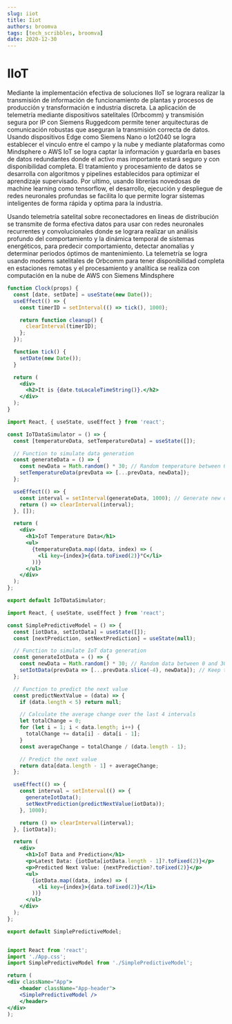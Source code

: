 ```yaml
---
slug: iiot
title: Iiot
authors: broomva
tags: [tech_scribbles, broomva]
date: 2020-12-30
---
```

# IIoT

Mediante la implementación efectiva de soluciones IIoT se lograra realizar la transmisión de información de funcionamiento de plantas y procesos de producción y transformación e industria discreta. La aplicación de telemetría mediante dispositivos satelitales (Orbcomm) y transmisión segura por IP con Siemens Ruggedcom permite tener arquitecturas de comunicación robustas que aseguran la transmisión correcta de datos. Usando dispositivos Edge como Siemens Nano o Iot2040 se logra establecer el vinculo entre el campo y la nube y mediante plataformas como Mindsphere o AWS IoT se logra captar la información y guardarla en bases de datos redundantes donde el activo mas importante estará seguro y con disponibilidad completa. El tratamiento y procesamiento de datos se desarrolla con algoritmos y pipelines establecidos para optimizar el aprendizaje supervisado. Por ultimo, usando librerías novedosas de machine learning como tensorflow, el desarrollo, ejecución y despliegue de redes neuronales profundas se facilita lo que permite lograr sistemas inteligentes de forma rápida y optima para la industria.

Usando telemetría satelital sobre reconectadores en lineas de distribución se transmite de forma efectiva datos para usar con redes neuronales recurrentes y convolucionales donde se lograra realizar un análisis profundo del comportamiento y la dinámica temporal de sistemas energéticos, para predecir comportamiento, detectar anomalías y determinar periodos óptimos de mantenimiento. La telemetría se logra usando modems satelitales de Orbcomm para tener disponibilidad completa en estaciones remotas y el procesamiento y analítica se realiza con computación en la nube de AWS con Siemens Mindsphere

```jsx live
function Clock(props) {
  const [date, setDate] = useState(new Date());
  useEffect(() => {
    const timerID = setInterval(() => tick(), 1000);

    return function cleanup() {
      clearInterval(timerID);
    };
  });

  function tick() {
    setDate(new Date());
  }

  return (
    <div>
      <h2>It is {date.toLocaleTimeString()}.</h2>
    </div>
  );
}
```


```jsx
import React, { useState, useEffect } from 'react';

const IoTDataSimulator = () => {
  const [temperatureData, setTemperatureData] = useState([]);

  // Function to simulate data generation
  const generateData = () => {
    const newData = Math.random() * 30; // Random temperature between 0 and 30
    setTemperatureData(prevData => [...prevData, newData]);
  };

  useEffect(() => {
    const interval = setInterval(generateData, 1000); // Generate new data every second
    return () => clearInterval(interval);
  }, []);

  return (
    <div>
      <h1>IoT Temperature Data</h1>
      <ul>
        {temperatureData.map((data, index) => (
          <li key={index}>{data.toFixed(2)}°C</li>
        ))}
      </ul>
    </div>
  );
};

export default IoTDataSimulator;

import React, { useState, useEffect } from 'react';

const SimplePredictiveModel = () => {
  const [iotData, setIotData] = useState([]);
  const [nextPrediction, setNextPrediction] = useState(null);

  // Function to simulate IoT data generation
  const generateIotData = () => {
    const newData = Math.random() * 30; // Random data between 0 and 30
    setIotData(prevData => [...prevData.slice(-4), newData]); // Keep the last 5 data points
  };

  // Function to predict the next value
  const predictNextValue = (data) => {
    if (data.length < 5) return null;

    // Calculate the average change over the last 4 intervals
    let totalChange = 0;
    for (let i = 1; i < data.length; i++) {
      totalChange += data[i] - data[i - 1];
    }
    const averageChange = totalChange / (data.length - 1);

    // Predict the next value
    return data[data.length - 1] + averageChange;
  };

  useEffect(() => {
    const interval = setInterval(() => {
      generateIotData();
      setNextPrediction(predictNextValue(iotData));
    }, 1000);

    return () => clearInterval(interval);
  }, [iotData]);

  return (
    <div>
      <h1>IoT Data and Prediction</h1>
      <p>Latest Data: {iotData[iotData.length - 1]?.toFixed(2)}</p>
      <p>Predicted Next Value: {nextPrediction?.toFixed(2)}</p>
      <ul>
        {iotData.map((data, index) => (
          <li key={index}>{data.toFixed(2)}</li>
        ))}
      </ul>
    </div>
  );
};

export default SimplePredictiveModel;


import React from 'react';
import './App.css';
import SimplePredictiveModel from './SimplePredictiveModel';

return (
<div className="App">
    <header className="App-header">
    <SimplePredictiveModel />
    </header>
</div>
);


```